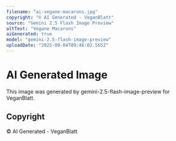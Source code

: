 ```yaml
---
filename: "ai-vegane-macarons.jpg"
copyright: "© AI Generated - VeganBlatt"
source: "Gemini 2.5 Flash Image Preview"
altText: "Vegane Macarons"
aiGenerated: true
model: "gemini-2.5-flash-image-preview"
uploadDate: "2025-09-04T09:46:02.565Z"
---
```


# AI Generated Image

This image was generated by gemini-2.5-flash-image-preview for VeganBlatt.

## Copyright
© AI Generated - VeganBlatt
